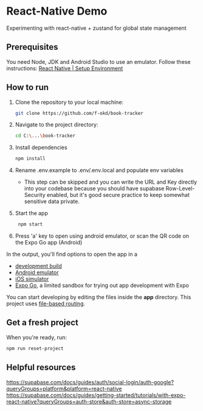 # React-Native Demo

Experimenting with react-native + zustand for global state management

## Prerequisites

You need Node, JDK and Android Studio to use an emulator. 
Follow these instructions: [React Native | Setup Environment](https://reactnative.dev/docs/set-up-your-environment)

## How to run

1. Clone the repository to your local machine:

   ```bash
   git clone https://github.com/f-okd/book-tracker
   ```
2. Navigate to the project directory:

   ```bash
   cd C:\...\book-tracker
   ```

3. Install dependencies

   ```bash
   npm install
   ```

4. Rename .env.example to .env/.env.local and populate env variables
   - This step can be skipped and you can write the URL and Key directly into your codebase because you should have supabase Row-Level-Security enabled, but it's good secure practice to keep somewhat sensitive data private.

5. Start the app

   ```bash
    npm start
   ```
6. Press 'a' key to open using android emulator, or scan the QR code on the Expo Go app (Android)

In the output, you'll find options to open the app in a

- [development build](https://docs.expo.dev/develop/development-builds/introduction/)
- [Android emulator](https://docs.expo.dev/workflow/android-studio-emulator/)
- [iOS simulator](https://docs.expo.dev/workflow/ios-simulator/)
- [Expo Go](https://expo.dev/go), a limited sandbox for trying out app development with Expo

You can start developing by editing the files inside the **app** directory. This project uses [file-based routing](https://docs.expo.dev/router/introduction).

## Get a fresh project

When you're ready, run:

```bash
npm run reset-project
```


## Helpful resources
https://supabase.com/docs/guides/auth/social-login/auth-google?queryGroups=platform&platform=react-native
https://supabase.com/docs/guides/getting-started/tutorials/with-expo-react-native?queryGroups=auth-store&auth-store=async-storage